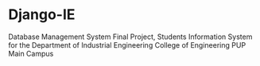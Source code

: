 # Django-IE

Database Management System Final Project, Students Information System for the Department of Industrial Engineering College of Engineering PUP Main Campus 